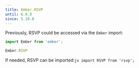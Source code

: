 ```yaml
---
title: Ember.RSVP
until: 6.0.0
since: 5.10.0
---
```



Previously, RSVP could be accessed via the `Ember` import:
```js
import Ember from 'ember';

Ember.RSVP
```

 If needed, RSVP can be imported:```js
import RSVP from 'rsvp';```
